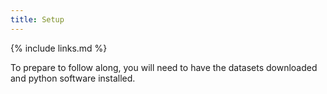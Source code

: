 ```yaml
---
title: Setup
---
```


{% include links.md %}

To prepare to follow along, you will need to have the datasets downloaded and python software installed.
